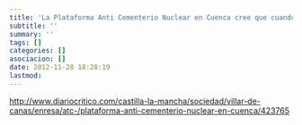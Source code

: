 ```yaml
---
title: 'La Plataforma Anti Cementerio Nuclear en Cuenca cree que cuando se construya el ATC "ya será inútil"'
subtitle: ''
summary: ''
tags: []
categories: []
asociacion: []
date: 2012-11-28 18:28:19
lastmod:
---
```


http://www.diariocritico.com/castilla-la-mancha/sociedad/villar-de-canas/enresa/atc-/plataforma-anti-cementerio-nuclear-en-cuenca/423765

